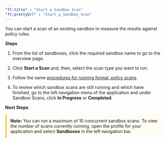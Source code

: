 ```yaml
---
"ft:title" : "Start a Sandbox Scan"
"ft:prettyUrl" : "Start_a_Sandbox_Scan"
---
```


You can start a scan of an existing sandbox to measure the results against policy rules.

<p font-size="13pt"><b>Steps</b></p>

1.  From the list of sandboxes, click the required sandbox name to go to the overview page.

2.  Click **Start a Scan** and, then, select the scan type you want to run.

3.  Follow the same [procedures for running formal, policy scans](https://docs.veracode.com/r/Request_the_Static_Scan_and_Configure_Scan_Options).

4.  To review which sandbox scans are still running and which have finished, go to the left navigation menu of the application and under Sandbox Scans, click **In Progress** or **Completed**.

<p font-size="13pt"><b>Next Steps</b></p>

<p style="background-color:#FFFCF3; padding: 12px; border-left: 5px solid #F7CD55;">
<b>Note:</b> You can run a maximum of 10 concurrent sandbox scans. To view the number of scans currently running, open the profile for your application and select <b>Sandboxes</b> in the left navigation bar.</p>
